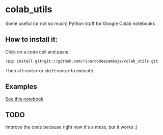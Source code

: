 # colab_utils
Some useful (or not so much) Python stuff for Google Colab notebooks


## How to install it:
Click on a code cell and paste:
```
!pip install git+git://github.com/ricardodeazambuja/colab_utils.git
```
Then `alt+enter` or `shift+enter` to execute. 

## Examples
[See this notebook](Testing_colab_utils.ipynb).

## TODO
Improve the code because right now it's a mess, but it works ;)